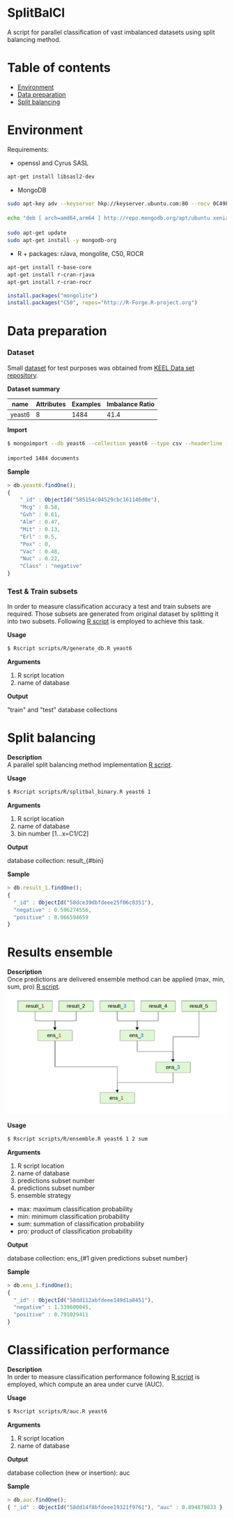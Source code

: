 # SplitBalCl
A script for parallel classification of vast imbalanced datasets using split balancing method.

# Table of contents
- [Environment](#environment)
- [Data preparation](#data-preparation)
- [Split balancing](#split-balancing)

# Environment
Requirements:
* openssl and Cyrus SASL
```sh
apt-get install libsasl2-dev
```
* MongoDB
```sh
sudo apt-key adv --keyserver hkp://keyserver.ubuntu.com:80 --recv 0C49F3730359A14518585931BC711F9BA15703C6

echo "deb [ arch=amd64,arm64 ] http://repo.mongodb.org/apt/ubuntu xenial/mongodb-org/3.4 multiverse" | sudo tee /etc/apt/sources.list.d/mongodb-org-3.4.list

sudo apt-get update
sudo apt-get install -y mongodb-org

```
* R + packages: rJava, mongolite, C50, ROCR
```sh
apt-get install r-base-core
apt-get install r-cran-rjava
apt-get install r-cran-rocr
```
```r
install.packages("mongolite")
install.packages("C50", repos="http://R-Forge.R-project.org")
```

# Data preparation
### Dataset
Small [dataset](datasets/yeast6.csv) for test purposes was obtained from [KEEL Data set repository](http://sci2s.ugr.es/keel/imbalanced.php).<br>

**Dataset summary**

name | Attributes | Examples | Imbalance Ratio
--- | --- | --- | ---
yeast6 | 8 | 1484 | 41.4

**Import**
```sh
$ mongoimport --db yeast6 --collection yeast6 --type csv --headerline --file datasets/yeast6.csv

imported 1484 documents
```

**Sample**
```js
> db.yeast6.findOne();
{
	"_id" : ObjectId("585154c04529cbc161146d0e"),
	"Mcg" : 0.58,
	"Gvh" : 0.61,
	"Alm" : 0.47,
	"Mit" : 0.13,
	"Erl" : 0.5,
	"Pox" : 0,
	"Vac" : 0.48,
	"Nuc" : 0.22,
	"Class" : "negative"
}
```
### Test & Train subsets
In order to measure classification accuracy a test and train subsets are required. Those subsets are generated from original dataset by splitting it into two subsets. Following [R script](scripts/R/generate_db.R) is employed to achieve this task.<br>

**Usage**
```sh
$ Rscript scripts/R/generate_db.R yeast6
```

**Arguments**

1. R script location
2. name of database

**Output**

"train" and "test" database collections

# Split balancing
**Description**<br>
A parallel split balancing method implementation [R script](scripts/R/splitbal_binary.R).<br>

**Usage**
```sh
$ Rscript scripts/R/splitbal_binary.R yeast6 1
```

**Arguments**

1. R script location
2. name of database
3. bin number [1...x=C1/C2]

**Output**

database collection: result_{#bin}

**Sample**
```js
> db.result_1.findOne();
{
  "_id" : ObjectId("58dce39dbfdeee25f06c0351"),
  "negative" : 0.596274556,
  "positive" : 0.066594659
}
```

# Results ensemble
**Description**<br>
Once predictions are delivered ensemble method can be applied (max, min, sum, pro) [R script](scripts/R/ensemble.R).<br>
![ensemble graph](img/ensemble.jpg)

**Usage**
```sh
$ Rscript scripts/R/ensemble.R yeast6 1 2 sum
```

**Arguments**

1. R script location
2. name of database
3. predictions subset number
4. predictions subset number
5. ensemble strategy
  * max: maximum classification probability
  * min: minimum classification probability
  * sum: summation of classification probability
  * pro: product of classification probability

**Output**

database collection: ens_{#1 given predictions subset number}

**Sample**
```js
> db.ens_1.findOne();
{
  "_id" : ObjectId("58dd112abfdeee149d1a8451"),
  "negative" : 1.339600045,
  "positive" : 0.791029411
}
```

# Classification performance
**Description**<br>
In order to measure classification performance following [R script](scripts/R/auc.R) is employed, which compute an area under curve (AUC).<br>

**Usage**
```sh
$ Rscript scripts/R/auc.R yeast6
```

**Arguments**

1. R script location
2. name of database

**Output**

database collection (new or insertion): auc

**Sample**
```js
> db.auc.findOne();
{ "_id" : ObjectId("58dd14f8bfdeee19321f9761"), "auc" : 0.894879833 }
```
